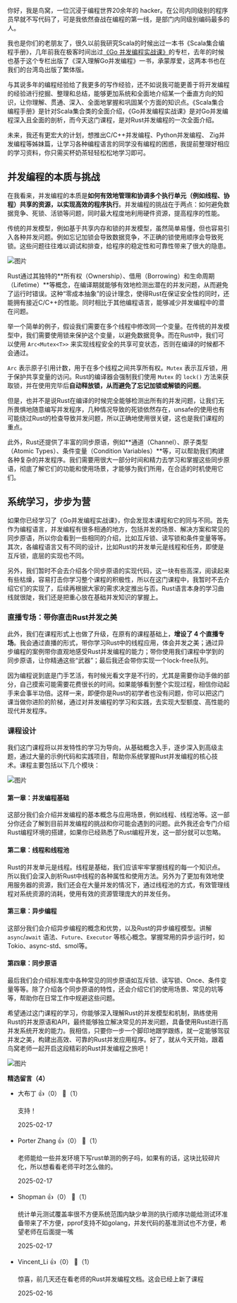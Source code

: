 你好，我是鸟窝，一位沉浸于编程世界20余年的 hacker。在公司内同级别的程序员早就不写代码了，可是我依然奋战在编程的第一线，是部门内同级别编码最多的人。

我也是你们的老朋友了，很久以前我研究Scala的时候出过一本书《Scala集合编程手册》，几年前我在极客时间出过[《Go 并发编程实战课》](https://time.geekbang.org/column/intro/100061801?utm_campaign=geektime_search&utm_content=geektime_search&utm_medium=geektime_search&utm_source=geektime_search&utm_term=geektime_search&tab=catalog)的专栏，去年的时候也基于这个专栏出版了《深入理解Go并发编程》一书，承蒙厚爱，这两本书也在我们的台湾岛出版了繁体版。

与其说多年的编程经验给了我更多的写作经验，还不如说我可能更善于将开发编程的经验进行挖掘、整理和总结，能够更加系统和全面地介绍某一个垂直方向的知识，让你理解、贯通、深入、全面地掌握和巩固某个方面的知识点。《Scala集合编程手册》是针对Scala集合类的全面介绍，《Go并发编程实战课》是对Go并发编程深入且全面的剖析，而今天这门课程，是对Rust并发编程的一次全面介绍。

未来，我还有更宏大的计划，想推出C/C++并发编程、Python并发编程、 Zig并发编程等姊妹篇，让学习各种编程语言的同学没有编程的困惑，我提前整理好相应的学习资料，你只需买杯奶茶轻轻松松地学习即可。

## 并发编程的本质与挑战

在我看来，并发编程的本质是**如何有效地管理和协调多个执行单元（例如线程、协程）共享的资源，以实现高效的程序执行**。并发编程的挑战在于两点：如何避免数据竞争、死锁、活锁等问题，同时最大程度地利用硬件资源，提高程序的性能。

传统的并发模型，例如基于共享内存和锁的并发模型，虽然简单易懂，但也容易引入各种并发问题。例如忘记加锁会导致数据竞争，不正确的锁使用顺序会导致死锁。这些问题往往难以调试和排查，给程序的稳定性和可靠性带来了很大的隐患。

![图片](https://static001.geekbang.org/resource/image/e0/22/e0db0f61647d10c6da46e71758afcd22.png?wh=1920x984)

Rust通过其独特的**所有权（Ownership）、借用（Borrowing）和生命周期（Lifetime）**等概念，在编译期就能够有效地检测出潜在的并发问题，从而避免了运行时错误。这种“零成本抽象”的设计理念，使得Rust在保证安全性的同时，还能拥有接近C/C++的性能。同时相比于其他编程语言，能够减少并发编程中的潜在问题。

举一个简单的例子，假设我们需要在多个线程中修改同一个变量。在传统的并发模型中，我们需要使用锁来保护这个变量，以避免数据竞争。而在Rust中，我们可以使用 `Arc<Mutex<T>>` 来实现线程安全的共享可变状态，否则在编译的时候都不会通过。

`Arc` 表示原子引用计数，用于在多个线程之间共享所有权。`Mutex` 表示互斥锁，用于保护共享变量的访问。Rust的编译器会强制我们使用 `Mutex` 的 `lock()` 方法来获取锁，并在使用完毕后**自动释放锁，从而避免了忘记加锁或解锁的问题**。

但是，也并不是说Rust在编译的时候完全能够检测出所有的并发问题，让我们无所畏惧地随意编写并发程序，几种情况导致的死锁依然存在，unsafe的使用也有可能绕过Rust的检查导致并发问题，所以正确地使用很关键，这也是我们课程的重点。

此外，Rust还提供了丰富的同步原语，例如**通道（Channel）、原子类型（Atomic Types）、条件变量（Condition Variables）**等，可以帮助我们构建各种复杂的并发程序。我们需要用很大一部分时间和精力去学习和掌握这些同步原语，彻底了解它们的功能和使用场景，才能够为我们所用，在合适的时机使用它们。

## **系统学习，步步为营**

如果你已经学习了《Go并发编程实战课》，你会发现本课程和它的同与不同。首先作为编程语言，并发编程有很多相通的地方，包括并发的场景、解决方案和常见的同步原语，所以你会看到一些相同的介绍，比如互斥锁、读写锁和条件变量等等。其次，各编程语言又有不同的设计，比如Rust的并发单元是线程和任务，即使是互斥锁，底层的实现也不同。

另外，我们暂时不会去介绍各个同步原语的实现代码，这一块有些高深，阅读起来有些枯燥，容易打击你学习整个课程的积极性，所以在这门课程中，我暂时不去介绍它们的实现了，后续再根据大家的需求决定推出与否。Rust语言本身的学习曲线就很陡，我们还是把重心放在基础并发知识的掌握上。

### 直播专场：带你直击Rust并发之美

此外，我们在课程形式上也做了升级，在原有的课程基础上，**增设了 4 个直播专场**。我会通过直播的形式，带你学习Rust中的线程应用，体会并发之美；通过异步编程的案例带你直观地感受Rust并发编程的能力；带你使用我们课程中学到的同步原语，让你精通这些“武器”；最后我还会带你实现一个lock-free队列。

因为编程说到底是门手艺活，有时候光看文字是不行的，尤其是需要你动手做的部分，自己摸索可能需要花费很长的时间。如果能够看到整个实现过程，相信你动起手来会事半功倍。这样一来，即便你是Rust的初学者也没有问题，你可以把这门课当做你进阶的阶梯，通过对并发编程的学习和实践，去实现大型额度、高性能的现代并发程序。

### 课程设计

我们这门课程将以并发特性的学习为导向，从基础概念入手，逐步深入到高级主题，通过大量的示例代码和实践项目，帮助你系统掌握Rust并发编程的核心技术。课程主要包括以下几个模块：

![图片](https://static001.geekbang.org/resource/image/ef/f6/efa8256cd94e53c4a4cc8f2096d2e0f6.jpg?wh=1920x1146)

#### **第一章：并发编程基础**

这部分我们会介绍并发编程的基本概念与应用场景，例如线程、线程池等。这一部分你还会了解到目前并发编程的挑战和你可能会遇到的问题。此外我还会专门介绍Rust编程环境的搭建，如果你已经熟悉了Rust编程开发，这一部分就可以忽略。

#### **第二章：线程和线程池**

Rust的并发单元是线程。线程是基础，我们应该牢牢掌握线程的每一个知识点。所以我们会深入剖析Rust中线程的各种属性和使用方法。另外为了更加有效地使用服务器的资源，我们还会在大量并发的情况下，通过线程池的方式，有效管理线程对系统资源的消耗，使用有效的资源管理庞大的并发任务。

#### **第三章：异步编程**

这部分我们会介绍异步编程的概念和优势，以及Rust的异步编程模型。讲解 `async`/`await` 语法、`Future`、`Executor` 等核心概念。掌握常用的异步运行时，如Tokio、async-std、smol等。

#### **第四章：同步原语**

最后我们会介绍标准库中各种常见的同步原语如互斥锁、读写锁、Once、条件变量等等。除了介绍各个同步原语的特性，还会介绍它们的使用场景、常见的坑等等，帮助你在日常工作中规避这些问题。

希望通过这门课程的学习，你能够深入理解Rust的并发模型和机制，熟练使用Rust的并发原语和API，最终能够独立解决常见的并发问题，具备使用Rust进行高并发系统开发的能力。我相信，只要你一步一个脚印地跟学跟练，就一定能够驾驭并发之美，构建出高效、可靠的Rust并发应用程序。好了，就从今天开始，跟着鸟窝老师一起开启这段精彩的Rust并发编程之旅吧！

![图片](https://static001.geekbang.org/resource/image/7e/fb/7e5901e52232c0459fc07336b9f978fb.png?wh=1920x1421)
<div><strong>精选留言（4）</strong></div><ul>
<li><span>大布丁</span> 👍（0） 💬（1）<p>支持！</p>2025-02-17</li><br/><li><span>Porter Zhang</span> 👍（0） 💬（1）<p>老师能给一些并发环境下写rust单测的例子吗，如果有的话，这块比较碎片化，所以想看看老师平时怎么做的。</p>2025-02-17</li><br/><li><span>Shopman</span> 👍（0） 💬（1）<p>统计单元测试覆盖率很不方便系统范围内缺少单测的执行顺序功能给测试环准备带来了不方便，pprof支持不如golang，并发代码的基准测试也不方便，希望老师在后面提一嘴</p>2025-02-17</li><br/><li><span>Vincent_Li</span> 👍（0） 💬（1）<p>惊喜，前几天还在看老师的Rust并发编程文档。这会已经上新了课程</p>2025-02-16</li><br/>
</ul>